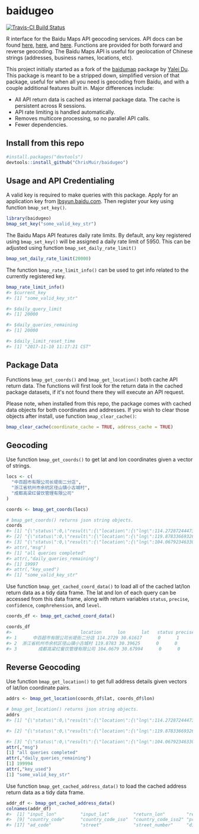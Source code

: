 baidugeo
========

[![Travis-CI Build Status](https://travis-ci.org/ChrisMuir/baidugeo.svg?branch=master)](https://travis-ci.org/ChrisMuir/baidugeo)

R interface for the Baidu Maps API geocoding services. API docs can be found [here](http://lbsyun.baidu.com/index.php?title=jspopular), [here](http://developer.baidu.com/map/skins/MySkin/resources/iframs/webapi-geocoding.html), and [here](http://lbsyun.baidu.com/index.php?title=car/api/geocoding). Functions are provided for both forward and reverse geocoding. The Baidu Maps API is useful for geolocation of Chinese strings (addresses, business names, locations, etc).

This project initially started as a fork of the [baidumap](https://github.com/badbye/baidumap) package by [Yalei Du](https://github.com/badbye). This package is meant to be a stripped down, simplified version of that package, useful for when all you need is geocoding from Baidu, and with a couple additional features built in. Major differences include:

- All API return data is cached as internal package data. The cache is persistent across R sessions.
- API rate limiting is handled automatically.
- Removes multicore processing, so no parallel API calls.
- Fewer dependencies.

## Install from this repo

```r
#install.packages("devtools")
devtools::install_github("ChrisMuir/baidugeo")
```

## Usage and API Credentialing

A valid key is required to make queries with this package. Apply for an application key from [lbsyun.baidu.com](http://lbsyun.baidu.com/apiconsole/key). Then register your key using function `bmap_set_key()`.
```r
library(baidugeo)
bmap_set_key("some_valid_key_str")
```
The Baidu Maps API features daily rate limits. By default, any key registered using `bmap_set_key()` will be assigned a daily rate limit of 5950. This can be adjusted using function `bmap_set_daily_rate_limit()`
```r
bmap_set_daily_rate_limit(20000)
```

The function `bmap_rate_limit_info()` can be used to get info related to the currently registered key.
```r
bmap_rate_limit_info()
#> $current_key
#> [1] "some_valid_key_str"

#> $daily_query_limit
#> [1] 20000

#> $daily_queries_remaining
#> [1] 20000

#> $daily_limit_reset_time
#> [1] "2017-11-10 11:17:21 CST"
```

## Package Data
Functions `bmap_get_coords()` and `bmap_get_location()` both cache API return data. The functions will first look for the return data in the cached package datasets, if it's not found there they will execute an API request.

Please note, when installed from this repo, the package comes with cached data objects for both coordinates and addresses. If you wish to clear those objects after install, use function `bmap_clear_cache()`:
```r
bmap_clear_cache(coordinate_cache = TRUE, address_cache = TRUE)
```

## Geocoding
Use function `bmap_get_coords()` to get lat and lon coordinates given a vector of strings.
```r
locs <- c(
  "中百超市有限公司长堤街二分店", 
  "浙江省杭州市余杭区径山镇小古城村", 
  "成都高梁红餐饮管理有限公司"
)

coords <- bmap_get_coords(locs)

# bmap_get_coords() returns json string objects.
coords
#> [1] "{\"status\":0,\"result\":{\"location\":{\"lng\":114.27287244473057,\"lat\":30.616167082550779},\"precise\":1,\"confidence\":80,\"comprehension\":95,\"level\":\"UNKNOWN\"}}"
#> [2] "{\"status\":0,\"result\":{\"location\":{\"lng\":119.87833669326516,\"lat\":30.39624844375698},\"precise\":0,\"confidence\":30,\"comprehension\":100,\"level\":\"乡镇\"}}"   
#> [3] "{\"status\":0,\"result\":{\"location\":{\"lng\":104.06792346330406,\"lat\":30.679942845419565},\"precise\":0,\"confidence\":12,\"comprehension\":29,\"level\":\"城市\"}}"   
#> attr(,"msg")
#> [1] "all queries completed"
#> attr(,"daily_queries_remaining")
#> [1] 19997
#> attr(,"key_used")
#> [1] "some_valid_key_str"
```

Use function `bmap_get_cached_coord_data()` to load all of the cached lat/lon return data as a tidy data frame. The lat and lon of each query can be accessed from this data frame, along with return variables `status`, `precise`, `confidence`, `comphrehension`, and `level`.
```r
coords_df <- bmap_get_cached_coord_data()

coords_df
#>                          location      lon      lat   status precise confidence comprehension    level
#> 1      中百超市有限公司长堤街二分店 114.2729 30.61617      0      1         80            NA      UNKNOWN
#> 2  浙江省杭州市余杭区径山镇小古城村 119.8783 30.39625      0      0         30            NA         乡镇
#> 3        成都高梁红餐饮管理有限公司 104.0679 30.67994      0      0         12            NA         城市
```

## Reverse Geocoding
Use function `bmap_get_location()` to get full address details given vectors of lat/lon coordinate pairs.
```r
addrs <- bmap_get_location(coords_df$lat, coords_df$lon)

# bmap_get_location() returns json string objects.
addrs
#> [1] "{\"status\":0,\"result\":{\"location\":{\"lng\":114.27287244473092,\"lat\":30.61616696729939},\"formatted_address\":\"湖北省武汉市江汉区新华路630号\",\"business\":\"汉口火车站,常青路,北湖\",\"addressComponent\":{\"country\":\"中国\",\"country_code\":0,\"country_code_iso\":\"CHN\",\"country_code_iso2\":\"CN\",\"province\":\"湖北省\",\"city\":\"武汉市\",\"city_level\":2,\"district\":\"江汉区\",\"town\":\"\",\"adcode\":\"420103\",\"street\":\"新华路\",\"street_number\":\"630号\",\"direction\":\"附近\",\"distance\":\"9\"},\"pois\":[],\"roads\":[],\"poiRegions\":[],\"sematic_description\":\"锦江之星酒店(武汉菱角湖万达店)南53米\",\"cityCode\":218}}"

#> [2] "{\"status\":0,\"result\":{\"location\":{\"lng\":119.87833669326493,\"lat\":30.39624841472855},\"formatted_address\":\"浙江省杭州市余杭区潘金线\",\"business\":\"\",\"addressComponent\":{\"country\":\"中国\",\"country_code\":0,\"country_code_iso\":\"CHN\",\"country_code_iso2\":\"CN\",\"province\":\"浙江省\",\"city\":\"杭州市\",\"city_level\":2,\"district\":\"余杭区\",\"town\":\"\",\"adcode\":\"330110\",\"street\":\"潘金线\",\"street_number\":\"\",\"direction\":\"\",\"distance\":\"\"},\"pois\":[],\"roads\":[],\"poiRegions\":[],\"sematic_description\":\"阳坞山西北444米\",\"cityCode\":179}}"

#> [3] "{\"status\":0,\"result\":{\"location\":{\"lng\":104.06792346330394,\"lat\":30.67994271533221},\"formatted_address\":\"四川省成都市青羊区王家塘街84号\",\"business\":\"骡马市,新华西路,八宝街\",\"addressComponent\":{\"country\":\"中国\",\"country_code\":0,\"country_code_iso\":\"CHN\",\"country_code_iso2\":\"CN\",\"province\":\"四川省\",\"city\":\"成都市\",\"city_level\":2,\"district\":\"青羊区\",\"town\":\"\",\"adcode\":\"510105\",\"street\":\"王家塘街\",\"street_number\":\"84号\",\"direction\":\"附近\",\"distance\":\"6\"},\"pois\":[],\"roads\":[],\"poiRegions\":[{\"direction_desc\":\"内\",\"name\":\"青羊区政府\",\"tag\":\"政府机构;各级政府\",\"uid\":\"96b672aa58335874cf04ef80\"}],\"sematic_description\":\"青羊区政府内,成都华氏陶瓷艺术博物馆附近1米\",\"cityCode\":75}}"
attr(,"msg")
[1] "all queries completed"
attr(,"daily_queries_remaining")
[1] 199994
attr(,"key_used")
[1] "some_valid_key_str"
```

Use function `bmap_get_cached_address_data()` to load the cached address return data as a tidy data frame.
```r
addr_df <- bmap_get_cached_address_data()
colnames(addr_df)
#>  [1] "input_lon"         "input_lat"         "return_lon"        "return_lat"        "status"            "formatted_address" "business"          "country"          
#>  [9] "country_code"      "country_code_iso"  "country_code_iso2" "province"          "city"              "city_level"        "district"          "town"             
#> [17] "ad_code"           "street"            "street_number"     "direction"         "distance"          "semantic_desc"     "city_code"
```
